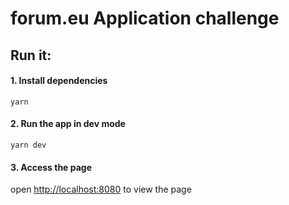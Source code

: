 # forum.eu Application challenge

## Run it:

#### 1. Install dependencies
```
yarn
```

#### 2. Run the app in dev mode
```
yarn dev
```

#### 3. Access the page
open [http://localhost:8080](http://localhost:8080) to view the page
